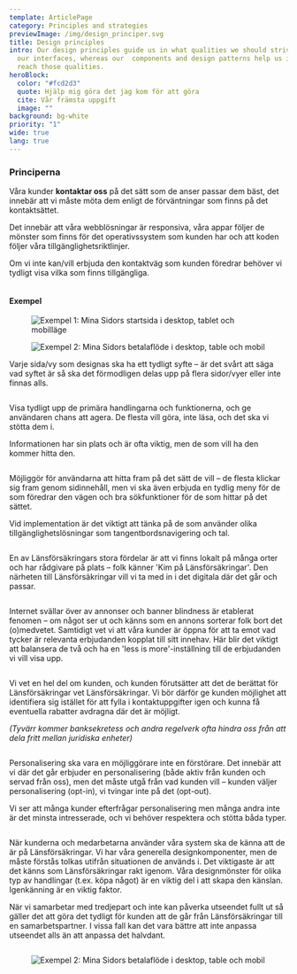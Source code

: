 ```yaml
---
template: ArticlePage
category: Principles and strategies
previewImage: /img/design_principer.svg
title: Design principles
intro: Our design principles guide us in what qualities we should strive for in
  our interfaces, whereas our  components and design patterns help us in how to
  reach those qualities.
heroBlock:
  color: "#fcd2d3"
  quote: Hjälp mig göra det jag kom för att göra
  cite: Vår främsta uppgift
  image: ""
background: bg-white
priority: "1"
wide: true
lang: true
---
```

### Principerna

<section>
<Collapse title="Upplevelsen är utformad för denna kanal"><div class="content"><div class="content"><div class="content">

<div class="content">

<div class="ImageBlock ImageBlock__right"><div class="ImageBlock__content">

Våra kunder <strong>kontaktar oss</strong> på det sätt som de anser passar dem bäst, det innebär att vi måste möta dem enligt de förväntningar som finns på det kontaktsättet. 

Det innebär att våra webblösningar är responsiva, våra appar följer de mönster som finns för det operativssystem som kunden har och att koden följer våra tillgänglighetsriktlinjer.

Om vi inte kan/vill erbjuda den kontaktväg som kunden föredrar behöver vi tydligt visa vilka som finns tillgängliga.</div><div class="ImageBlock__object"><img class="ImageBlock__image" src="undefined" alt="" /></div></div>

#### Exempel

<figure class="Image Image__background"><img src="/img/mis-startsida-responsiv.jpg" srcset="/img/mis-startsida-responsiv.jpg 2x" alt="Exempel 1: Mina Sidors startsida i desktop, tablet och mobilläge"><figcaption><div class="Image__caption"></div></figcaption></figure>

<figure class="Image Image__background"><img src="/img/mis-betala-mvp-responsiv.jpg" srcset="/img/mis-betala-mvp-responsiv.jpg 2x" alt="Exempel 2: Mina Sidors betalaflöde i desktop, table och mobil"><figcaption><div class="Image__caption"></div></figcaption></figure>
</div></Collapse>
<Collapse title="Varje sida har ett primärt syfte"><div class="content"><div class="content"><div class="content">

<div class="content">



<div class="ImageBlock ImageBlock__right"><div class="ImageBlock__content">

Varje sida/vy som designas ska ha ett tydligt syfte – är det svårt att säga vad syftet är så ska det förmodligen delas upp på flera sidor/vyer eller inte finnas alls.</div><div class="ImageBlock__object"><img class="ImageBlock__image" src="undefined" alt="" /></div></div>


</div></Collapse>
<Collapse title="Handling och funktion före information"><div class="content"><div class="content"><div class="content">

<div class="content">



<div class="ImageBlock ImageBlock__right"><div class="ImageBlock__content">

Visa tydligt upp de primära handlingarna och funktionerna, och ge användaren chans att agera. De flesta vill göra, inte läsa, och det ska vi stötta dem i.

Informationen har sin plats och är ofta viktig, men de som vill ha den kommer hitta den.</div><div class="ImageBlock__object"><img class="ImageBlock__image" src="undefined" alt="" /></div></div>


</div></Collapse>
<Collapse title="Alla hittar rätt på olika sätt"><div class="content"><div class="content"><div class="content">

<div class="content">



<div class="ImageBlock ImageBlock__right"><div class="ImageBlock__content">

Möjliggör för användarna att hitta fram på det sätt de vill – de flesta klickar sig fram genom sidinnehåll, men vi ska även erbjuda en tydlig meny för de som föredrar den vägen och bra sökfunktioner för de som hittar på det sättet.

Vid implementation är det viktigt att tänka på de som använder olika tillgänglighetslösningar som tangentbordsnavigering och tal.</div><div class="ImageBlock__object"><img class="ImageBlock__image" src="undefined" alt="" /></div></div>


</div></Collapse>
<Collapse title="Styrkan i det personliga och lokala återspeglas i det digitala"><div class="content"><div class="content"><div class="content">

<div class="content">



<div class="ImageBlock ImageBlock__right"><div class="ImageBlock__content">

En av Länsförsäkringars stora fördelar är att vi finns lokalt på många orter och har rådgivare på plats – folk känner 'Kim på Länsförsäkringar'. Den närheten till Länsförsäkringar vill vi ta med in i det digitala där det går och passar.</div><div class="ImageBlock__object"><img class="ImageBlock__image" src="undefined" alt="" /></div></div>


</div></Collapse>
<Collapse title="Relevanta, men få, erbjudanden i en naturlig kontext"><div class="content"><div class="content"><div class="content">

<div class="content">



<div class="ImageBlock ImageBlock__right"><div class="ImageBlock__content">

Internet svällar över av annonser och banner blindness är etablerat fenomen – om något ser ut och känns som en annons sorterar folk bort det (o)medvetet. Samtidigt vet vi att våra kunder är öppna för att ta emot vad tycker är relevanta erbjudanden kopplat till sitt innehav. Här blir det viktigt att balansera de två och ha en 'less is more'-inställning till de erbjudanden vi vill visa upp.</div><div class="ImageBlock__object"><img class="ImageBlock__image" src="undefined" alt="" /></div></div>


</div></Collapse>
<Collapse title="Kunden möts utifrån det Länsförsäkringar vet, eller borde veta, om kunden"><div class="content"><div class="content"><div class="content">

<div class="content">



<div class="ImageBlock ImageBlock__right"><div class="ImageBlock__content">

Vi vet en hel del om kunden, och kunden förutsätter att det de berättat för Länsförsäkringar vet Länsförsäkringar. Vi bör därför ge kunden möjlighet att identifiera sig istället för att fylla i kontaktuppgifter igen och kunna få eventuella rabatter avdragna där det är möjligt.

*(Tyvärr kommer banksekretess och andra regelverk ofta hindra oss från att dela fritt mellan juridiska enheter)*</div><div class="ImageBlock__object"><img class="ImageBlock__image" src="undefined" alt="" /></div></div>


</div></Collapse>
<Collapse title="Personalisering är alltid kundens val"><div class="content"><div class="content"><div class="content">

<div class="content">



<div class="ImageBlock ImageBlock__right"><div class="ImageBlock__content">

Personalisering ska vara en möjliggörare inte en förstörare. Det innebär att vi där det går erbjuder en personalisering (både aktiv från kunden och servad från oss), men det måste utgå från vad kunden vill – kunden väljer personalisering (opt-in), vi tvingar inte på det (opt-out).

Vi ser att många kunder efterfrågar personalisering men många andra inte är det minsta intresserade, och vi behöver respektera och stötta båda typer.</div><div class="ImageBlock__object"><img class="ImageBlock__image" src="undefined" alt="" /></div></div>


</div></Collapse>
<Collapse title="Det ska kännas Länsförsäkringar"><div class="content"><div class="content"><div class="content">

<div class="content">



<div class="ImageBlock ImageBlock__right"><div class="ImageBlock__content">

När kunderna och medarbetarna använder våra system ska de känna att de är på Länsförsäkringar. Vi har våra generella designkomponenter, men de måste förstås tolkas utifrån situationen de används i. Det viktigaste är att det känns som Länsförsäkringar rakt igenom. Våra designmönster för olika typ av handlingar (t.ex. köpa något) är en viktig del i att skapa den känslan. Igenkänning är en viktig faktor.

När vi samarbetar med tredjepart och inte kan påverka utseendet fullt ut så gäller det att göra det tydligt för kunden att de går från Länsförsäkringar till en samarbetspartner. I vissa fall kan det vara bättre att inte anpassa utseendet alls än att anpassa det halvdant.</div><div class="ImageBlock__object"><img class="ImageBlock__image" src="undefined" alt="" /></div></div>


</div></Collapse>
</section>

<figure class="Image Image__border"><img src="/img/mis-betala-mvp-responsiv.jpg" srcset="/img/mis-betala-mvp-responsiv.jpg 2x" alt="Exempel 2: Mina Sidors betalaflöde i desktop, table och mobil"><figcaption><div class="Image__caption"></div></figcaption></figure>